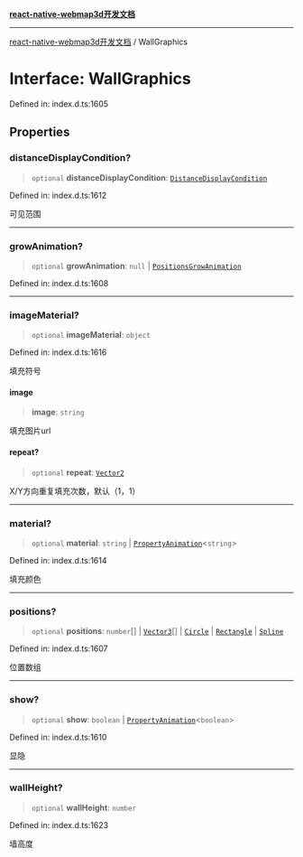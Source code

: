 [**react-native-webmap3d开发文档**](../README.md)

***

[react-native-webmap3d开发文档](../globals.md) / WallGraphics

# Interface: WallGraphics

Defined in: index.d.ts:1605

## Properties

### distanceDisplayCondition?

> `optional` **distanceDisplayCondition**: [`DistanceDisplayCondition`](DistanceDisplayCondition.md)

Defined in: index.d.ts:1612

可见范围

***

### growAnimation?

> `optional` **growAnimation**: `null` \| [`PositionsGrowAnimation`](PositionsGrowAnimation.md)

Defined in: index.d.ts:1608

***

### imageMaterial?

> `optional` **imageMaterial**: `object`

Defined in: index.d.ts:1616

填充符号

#### image

> **image**: `string`

填充图片url

#### repeat?

> `optional` **repeat**: [`Vector2`](Vector2.md)

X/Y方向重复填充次数，默认（1，1）

***

### material?

> `optional` **material**: `string` \| [`PropertyAnimation`](PropertyAnimation.md)\<`string`\>

Defined in: index.d.ts:1614

填充颜色

***

### positions?

> `optional` **positions**: `number`[] \| [`Vector3`](Vector3.md)[] \| [`Circle`](Circle.md) \| [`Rectangle`](Rectangle.md) \| [`Spline`](Spline.md)

Defined in: index.d.ts:1607

位置数组

***

### show?

> `optional` **show**: `boolean` \| [`PropertyAnimation`](PropertyAnimation.md)\<`boolean`\>

Defined in: index.d.ts:1610

显隐

***

### wallHeight?

> `optional` **wallHeight**: `number`

Defined in: index.d.ts:1623

墙高度
